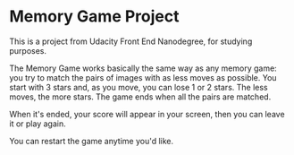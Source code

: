 # Memory Game Project

This is a project from Udacity Front End Nanodegree, for studying purposes.

The Memory Game works basically the same way as any memory game: you try to match the pairs of images with as less moves as possible.
You start with 3 stars and, as you move, you can lose 1 or 2 stars. The less moves, the more stars.
The game ends when all the pairs are matched.

When it's ended, your score will appear in your screen, then you can leave it or play again.

You can restart the game anytime you'd like.
